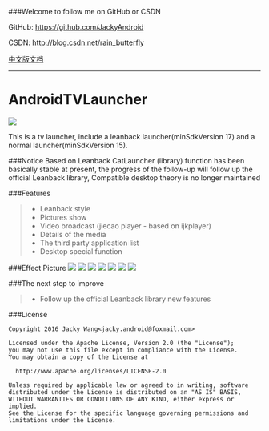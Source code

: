 ###Welcome to follow me on GitHub or CSDN

GitHub: https://github.com/JackyAndroid

CSDN: http://blog.csdn.net/rain_butterfly

[中文版文档](https://github.com/JackyAndroid/AndroidTVLauncher/blob/master/README-CN.md)

---
# AndroidTVLauncher

![](https://github.com/JackyAndroid/AndroidTVLauncher/blob/master/CatLauncher/src/main/res/mipmap-xxhdpi/ic_launcher.jpg)

This is a tv launcher, include a leanback launcher(minSdkVersion 17) and a normal launcher(minSdkVersion 15).

###Notice
Based on Leanback CatLauncher (library) function has been basically stable at present, the progress of the follow-up will follow up the official Leanback library, Compatible desktop theory is no longer maintained

###Features
> * Leanback style
> * Pictures show
> * Video broadcast (jiecao player - based on ijkplayer)
> * Details of the media
> * The third party application list
> * Desktop special function

###Effect Picture
![](https://github.com/JackyAndroid/AndroidTVLauncher/blob/master/screenshots/design_sketch1.png)
![](https://github.com/JackyAndroid/AndroidTVLauncher/blob/master/screenshots/design_sketch2.png)
![](https://github.com/JackyAndroid/AndroidTVLauncher/blob/master/screenshots/design_sketch3.png)
![](https://github.com/JackyAndroid/AndroidTVLauncher/blob/master/screenshots/design_sketch4.png)
![](https://github.com/JackyAndroid/AndroidTVLauncher/blob/master/screenshots/design_sketch5.png)
![](https://github.com/JackyAndroid/AndroidTVLauncher/blob/master/screenshots/design_sketch6.png)
![](https://github.com/JackyAndroid/AndroidTVLauncher/blob/master/screenshots/design_sketch7.png)

###The next step to improve
> * Follow up the official Leanback library new features

###License

    Copyright 2016 Jacky Wang<jacky.android@foxmail.com>
    
    Licensed under the Apache License, Version 2.0 (the "License");
    you may not use this file except in compliance with the License.
    You may obtain a copy of the License at
    
      http://www.apache.org/licenses/LICENSE-2.0
    
    Unless required by applicable law or agreed to in writing, software
    distributed under the License is distributed on an "AS IS" BASIS,
    WITHOUT WARRANTIES OR CONDITIONS OF ANY KIND, either express or implied.
    See the License for the specific language governing permissions and
    limitations under the License.

